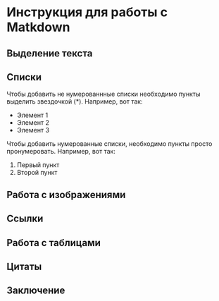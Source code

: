 # Инструкция для работы с Matkdown

## Выделение текста

## Списки

Чтобы добавить не нумерованнные списки необходимо пункты выделить звездочкой (*).
Например, вот так:
* Элемент 1
* Элемент 2
* Элемент 3

Чтобы добавить нумерованные списки, необходимо пункты просто пронумеровать.
Например, вот так:
1. Первый пункт
2. Второй пункт


## Работа с изображениями

## Ссылки

## Работа с таблицами

## Цитаты

## Заключение